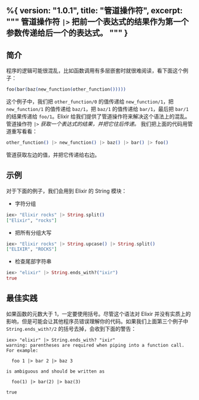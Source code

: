 %{
  version: "1.0.1",
  title: "管道操作符",
  excerpt: """
  管道操作符 `|>` 把前一个表达式的结果作为第一个参数传递给后一个的表达式。
  """
}
---

## 简介

程序的逻辑可能很混乱，比如函数调用有多层嵌套时就很难阅读，看下面这个例子：

```elixir
foo(bar(baz(new_function(other_function()))))
```

这个例子中，我们把 `other_function/0` 的值传递给 `new_function/1`，把 `new_function/1` 的值传递给 `baz/1`，把 `baz/1` 的值传递给 `bar/1`，最后把 `bar/1` 的结果传递给 `foo/1`。Elixir 给我们提供了管道操作符来解决这个语法上的混乱。管道操作符 `|>` *获取一个表达式的结果，并把它往后传递。* 我们把上面的代码用管道重写看看：

```elixir
other_function() |> new_function() |> baz() |> bar() |> foo()
```

管道获取左边的值，并把它传递给右边。

## 示例

对于下面的例子，我们会用到 Elixir 的 String 模块：

- 字符分组

```elixir
iex> "Elixir rocks" |> String.split()
["Elixir", "rocks"]
```

- 把所有分组大写

```elixir
iex> "Elixir rocks" |> String.upcase() |> String.split()
["ELIXIR", "ROCKS"]
```

- 检查尾部字符串

```elixir
iex> "elixir" |> String.ends_with?("ixir")
true
```

## 最佳实践

如果函数的元数大于 1，一定要使用括号。尽管这个语法对 Elixir 并没有实质上的影响，但是可能会让其他程序员错误理解你的代码。如果我们上面第三个例子中 `String.ends_with?/2` 的括号去掉，会收到下面的警告：

```shell
iex> "elixir" |> String.ends_with? "ixir"
warning: parentheses are required when piping into a function call. For example:

  foo 1 |> bar 2 |> baz 3

is ambiguous and should be written as

  foo(1) |> bar(2) |> baz(3)

true
```

